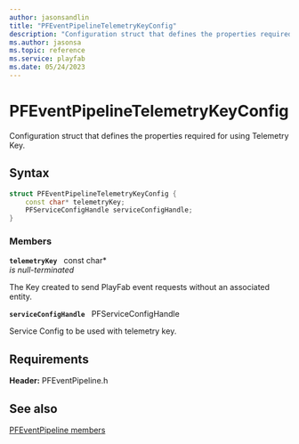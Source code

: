 ```yaml
---
author: jasonsandlin
title: "PFEventPipelineTelemetryKeyConfig"
description: "Configuration struct that defines the properties required for using Telemetry Key."
ms.author: jasonsa
ms.topic: reference
ms.service: playfab
ms.date: 05/24/2023
---
```


# PFEventPipelineTelemetryKeyConfig  

Configuration struct that defines the properties required for using Telemetry Key.  

## Syntax  
  
```cpp
struct PFEventPipelineTelemetryKeyConfig {  
    const char* telemetryKey;  
    PFServiceConfigHandle serviceConfigHandle;  
}  
```
  
### Members  
  
**`telemetryKey`** &nbsp; const char*  
*is null-terminated*  
  
The Key created to send PlayFab event requests without an associated entity.
  
**`serviceConfigHandle`** &nbsp; PFServiceConfigHandle  
  
Service Config to be used with telemetry key.
  
  
## Requirements  
  
**Header:** PFEventPipeline.h
  
## See also  
[PFEventPipeline members](../pfeventpipeline_members.md)  

  
  
